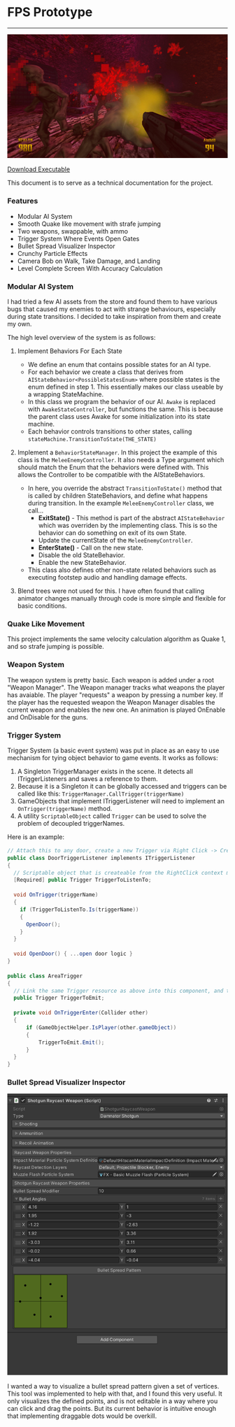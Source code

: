 # FPS Prototype

----

![alt text](Recordings/screenshot_1.jpg)

[Download Executable](https://quenchgames.itch.io/fps-mechanics-prototype)

This document is to serve as a technical documentation for the project.

### Features

- Modular AI System
- Smooth Quake like movement with strafe jumping
- Two weapons, swappable, with ammo
- Trigger System Where Events Open Gates
- Bullet Spread Visualizer Inspector
- Crunchy Particle Effects
- Camera Bob on Walk, Take Damage, and Landing
- Level Complete Screen With Accuracy Calculation

### Modular AI System
I had tried a few AI assets from the store and found them to have various bugs that caused my enemies to act with strange behaviours, especially during state transitions. I decided to take inspiration from them and create my own.

The high level overview of the system is as follows:

1. Implement Behaviors For Each State
   - We define an enum that contains possible states for an AI type.
   - For each behavior we create a class that derives from `AIStateBehavior<PossibleStatesEnum>` where possible states is the enum defined in step 1. This essentially makes our class useable by a wrapping StateMachine.
   - In this class we program the behavior of our AI. `Awake` is replaced with `AwakeStateController`, but functions the same. This is because the parent class uses Awake for some initialization into its state machine.
   - Each behavior controls transitions to other states, calling `stateMachine.TransitionToState(THE_STATE)`
  
2. Implement a `BehaviorStateManager`. In this project the example of this class is the `MeleeEnemyController`. It also needs a Type argument which should match the Enum that the behaviors were defined with. This allows the Controller to be compatible with the AIStateBehaviors.
   - In here, you override the abstract `TransitionToState()` method that is called by children StateBehaviors, and define what happens during transition. In the example `MeleeEnemyController` class, we call...
      - **ExitState()** - This method is part of the abstract `AIStateBehavior` which was overriden by the implementing class. This is so the behavior can do something on exit of its own State.
      - Update the currentState of the `MeleeEnemyController`.
      - **EnterState()** - Call on the new state.
      - Disable the old StateBehavior.
      - Enable the new StateBehavior.
    - This class also defines other non-state related behaviors such as executing footstep audio and handling damage effects.
3. Blend trees were not used for this. I have often found that calling animator changes manually through code is more simple and flexible for basic conditions.

### Quake Like Movement
This project implements the same velocity calculation algorithm as Quake 1, and so strafe jumping is possible.

### Weapon System
The weapon system is pretty basic. Each weapon is added under a root "Weapon Manager". The Weapon manager tracks what weapons the player has avaiable. The player "requests" a weapon by pressing a number key. If the player has the requested weapon the Weapon Manager disables the current weapon and enables the new one. An animation is played OnEnable and OnDisable for the guns.

### Trigger System
Trigger System (a basic event system) was put in place as an easy to use mechanism for tying object behavior to game events. It works as follows:
1. A Singleton TriggerManager exists in the scene. It detects all ITriggerListeners and saves a reference to them.
2. Because it is a Singleton it can be globally accessed and triggers can be called like this: `TriggerManager.CallTrigger(triggerName)`
3. GameObjects that implement ITriggerListener will need to implement an `OnTrigger(triggerName)` method.
4. A utility `ScriptableObject` called `Trigger` can be used to solve the problem of decoupled triggerNames.

Here is an example:
```cs
// Attach this to any door, create a new Trigger via Right Click -> Create Trigger. Assign the resource a name. Link that resource to the TriggerToListenTo variable here.
public class DoorTriggerListener implements ITriggerListener
{
  // Scriptable object that is createable from the RightClick context menu.
  [Required] public Trigger TriggerToListenTo;

  void OnTrigger(triggerName)
  {
    if (TriggerToListenTo.Is(triggerName))
    {
      OpenDoor();
    }
  }

  void OpenDoor() { ...open door logic }
}

public class AreaTrigger
{
  // Link the same Trigger resource as above into this component, and they will now work together!
  public Trigger TriggerToEmit;
  
  private void OnTriggerEnter(Collider other) 
  {
      if (GameObjectHelper.IsPlayer(other.gameObject))
      {
          TriggerToEmit.Emit();
      }
  }
}
```

### Bullet Spread Visualizer Inspector
![alt text](Recordings/bullet_spread_tool.PNG)

I wanted a way to visualize a bullet spread pattern given a set of vertices. This tool was implemented to help with that, and I found this very useful. It only visualizes the defined points, and is not editable in a way where you can click and drag the points. But its current behavior is intuitive enough that implementing draggable dots would be overkill.
